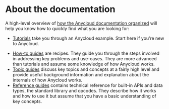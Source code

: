 # About the documentation

A high-level overview of [how the Anycloud documentation organized](https://documentation.divio.com/) will help you know how to quickly find what you are looking for:

- [Tutorials](./tutorials.md) take you through an Anycloud example. Start here if you’re new to Anycloud.
<!--
- [Tutorials](./tutorials.md) take you by the hand through a series of steps to deploy a Web server to AWS that can process and store restaurant orders. Start here if you’re new to Alan or Web server development.
--->
- [How-to guides](./how_to.md) are recipes. They guide you through the steps involved in addressing key problems and use-cases. They are more advanced than tutorials and assume some knowledge of how Anycloud works.
- [Topic guides](./topics.md) discuss key topics and concepts at a fairly high level and provide useful background information and explanation about the internals of how Anycloud works.
- [Reference guides](./reference.md) contains technical reference for built-in APIs and data types, the standard library and opcodes. They describe how it works and how to use it but assume that you have a basic understanding of key concepts.